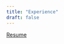 ```yaml
---
title: "Experience"
draft: false
---
```


[Resume](https://drive.google.com/file/d/17nh9vih7a-hw0xKb2f7FRAvwRdPqL7Nb/view?usp=sharing)
